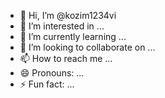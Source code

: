 - 👋 Hi, I’m @kozim1234vi
- 👀 I’m interested in ...
- 🌱 I’m currently learning ...
- 💞️ I’m looking to collaborate on ...
- 📫 How to reach me ...
- 😄 Pronouns: ...
- ⚡ Fun fact: ...

<!---
kozim1234vi/kozim1234vi is a ✨ special ✨ repository because its `README.md` (this file) appears on your GitHub profile.
You can click the Preview link to take a look at your changes.
--->
